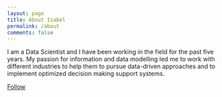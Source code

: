 ```yaml
---
layout: page
title: About Isabel
permalink: /about
comments: false
---
```



I am a Data Scientist and I have been working in the field for the past five years.
My passion for information and data modelling led me to work with different industries to help them to pursue data-driven approaches and to implement optimized decision making support systems.

<a target="_blank" href="https://twitter.com/isaport" class="btn follow">Follow</a>
